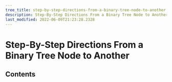 ```yaml
---
tree_title: step-by-step-directions-from-a-binary-tree-node-to-another
description: Step-By-Step Directions From a Binary Tree Node to Another
last_modified: 2022-06-09T21:23:28.2328
---
```


# Step-By-Step Directions From a Binary Tree Node to Another

## Contents
